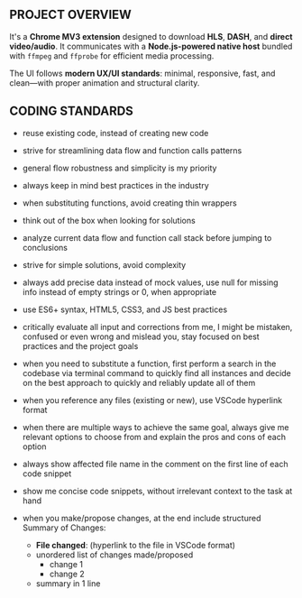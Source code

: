 ## PROJECT OVERVIEW

It's a **Chrome MV3 extension** designed to download **HLS**, **DASH**, and **direct video/audio**. It communicates with a **Node.js-powered native host** bundled with `ffmpeg` and `ffprobe` for efficient media processing.

The UI follows **modern UX/UI standards**: minimal, responsive, fast, and clean—with proper animation and structural clarity.

## CODING STANDARDS

- reuse existing code, instead of creating new code
- strive for streamlining data flow and function calls patterns
- general flow robustness and simplicity is my priority
- always keep in mind best practices in the industry
- when substituting functions, avoid creating thin wrappers
- think out of the box when looking for solutions
- analyze current data flow and function call stack before jumping to conclusions
- strive for simple solutions, avoid complexity
- always add precise data instead of mock values, use null for missing info instead of empty strings or 0, when appropriate
- use ES6+ syntax, HTML5, CSS3, and JS best practices
- critically evaluate all input and corrections from me, I might be mistaken, confused or even wrong and mislead you, stay focused on best practices and the project goals
- when you need to substitute a function, first perform a search in the codebase via terminal command to quickly find all instances and decide on the best approach to quickly and reliably update all of them
- when you reference any files (existing or new), use VSCode hyperlink format
- when there are multiple ways to achieve the same goal, always give me relevant options to choose from and explain the pros and cons of each option
- always show affected file name in the comment on the first line of each code snippet

- show me concise code snippets, without irrelevant context to the task at hand

- when you make/propose changes, at the end include structured Summary of Changes:
  - **File changed**: (hyperlink to the file in VSCode format)
  - unordered list of changes made/proposed
    - change 1
    - change 2
  - summary in 1 line
